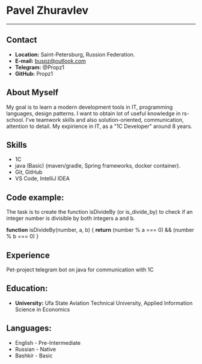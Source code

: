 # Pavel Zhuravlev
---
## Contact

- **Location:** Saint-Petersburg, Russion Federation.
- **E-mail:** buspz@outlook.com
- **Telegram:** @Propz1
- **GitHub:** Propz1


## About Myself

 My goal is to learn a modern development tools in IT, programming languages, design patterns. I want to obtain lot of useful knowledge in rs-school.
I've teamwork skills and also solution-oriented, communication, attention to detail. 
My expirience in IT, as a "1С Developer" around 8 years.



## Skills
- 1C
- java (Basic) (maven/gradle, Spring frameworks, docker container).
- Git, GitHub
- VS Code, IntelliJ IDEA


## Code example:
The task is to create the function isDivideBy (or is_divide_by) to check if an integer number is divisible by both integers a and b.

**function** isDivideBy(number, a, b) {
**return** (number % a === 0) && (number % b === 0)
}

## Experience
Pet-project telegram bot on java for communication with 1C

## Education:
- **University:** Ufa State Aviation Technical University,  Applied Information Science in Economics

## Languages:
- English -  Pre-Intermediate
- Russian - Native
- Bashkir - Basic
